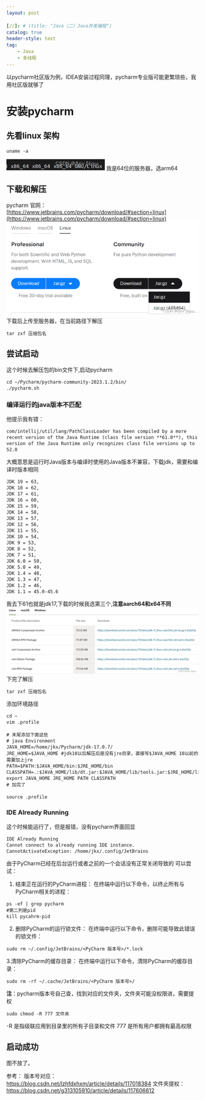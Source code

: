 ```yaml
---
layout: post

[//]: # (title: "Java（二）Java并发编程")
catalog: true
header-style: text
tag: 
    - Java
    - 多线程
---
```


以pycharm社区版为例，IDEA安装过程同理，pycharm专业版可能更繁琐些，我用社区版就够了
# 安装pycharm

## 先看linux 架构
```linux
uname -a
```
![在这里插入图片描述](/img/Linux安装Pycharm/系统型号.png)
我是64位的服务器，选arm64
## 下载和解压
pycharm 官网：[https://www.jetbrains.com/pycharm/download/#section=linux](https://www.jetbrains.com/pycharm/download/#section=linux)
![在这里插入图片描述](/img/Linux安装Pycharm/官网.png)
下载后上传至服务器，在当前路径下解压
```linux
tar zxf 压缩包名
```
## 尝试启动
这个时候去解压包的bin文件下,启动pycharm
```linux
cd ~/Pycharm/pycharm-community-2023.1.2/bin/
./pycharm.sh
```

### 编译运行的java版本不匹配
他提示我有错：
```
com/intellij/util/lang/PathClassLoader has been compiled by a more recent version of the Java Runtime (class file version **61.0**), this version of the Java Runtime only recognizes class file versions up to 52.0
```
大概意思是运行时Java版本与编译时使用的Java版本不兼容，下载jdk，需要和编译时版本相同
```
JDK 19 = 63,
JDK 18 = 62,
JDK 17 = 61,
JDK 16 = 60,
JDK 15 = 59,
JDK 14 = 58,
JDK 13 = 57,
JDK 12 = 56,
JDK 11 = 55,
JDK 10 = 54,
JDK 9 = 53,
JDK 8 = 52,
JDK 7 = 51,
JDK 6.0 = 50,
JDK 5.0 = 49,
JDK 1.4 = 48,
JDK 1.3 = 47,
JDK 1.2 = 46,
JDK 1.1 = 45.0-45.6
```

我去下61也就是jdk17,下载的时候我选第三个,**注意aarch64和x64不同**
![在这里插入图片描述](/img/Linux安装Pycharm/安装包版本.png)
下完了解压
```linux
tar zxf 压缩包名
```
添加环境路径
```linux
cd ~
vim .profile

# 末尾添加下面这些
# java Environment
JAVA_HOME=/home/jkx/Pycharm/jdk-17.0.7/
JRE_HOME=$JAVA_HOME #jdk10以后解压后是没有jre目录，直接写$JAVA_HOME 10以前的需要加上jre
PATH=$PATH:$JAVA_HOME/bin:$JRE_HOME/bin
CLASSPATH=.:$JAVA_HOME/lib/dt.jar:$JAVA_HOME/lib/tools.jar:$JRE_HOME/lib
export JAVA_HOME JRE_HOME PATH CLASSPATH
# 加完了

source .profile
```

### IDE Already Running
这个时候能运行了，但是报错，没有pycharm界面回显
```
IDE Already Running
Cannot connect to already running IDE instance.
CannotActivateException: /home/jkx/.config/JetBrains
```
由于PyCharm已经在后台运行或者之前的一个会话没有正常关闭导致的
可以尝试：

1. 结束正在运行的PyCharm进程：
在终端中运行以下命令，以终止所有与PyCharm相关的进程：
```linux
ps -ef | grep pycharm
#第二列是pid
kill pycahrm-pid
```
2. 删除PyCharm的运行锁文件：
在终端中运行以下命令，删除可能导致此错误的锁文件：
```linux
sudo rm ~/.config/JetBrains/<PyCharm 版本号>/*.lock
```
3.清除PyCharm的缓存目录：
在终端中运行以下命令，清除PyCharm的缓存目录：
```linux
sudo rm -rf ~/.cache/JetBrains/<PyCharm 版本号>/
```

**注**：pycharm版本号自己查，找到对应的文件夹，文件夹可能没权限进，需要提权
```linux
sudo chmod -R 777 文件夹
```
-R 是指级联应用到目录里的所有子目录和文件
777 是所有用户都拥有最高权限
## 启动成功
图不放了。

参考：
版本号对应：https://blog.csdn.net/lzhfdxhxm/article/details/117018384
文件夹提权：https://blog.csdn.net/g313105910/article/details/117606612



